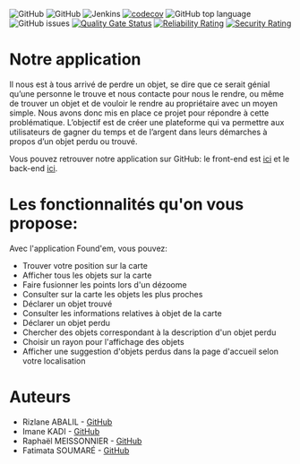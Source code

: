 <img alt="GitHub" src="https://img.shields.io/github/license/raphaelmeissonnier/perdUPN_back_end"> <img alt="GitHub" src="https://img.shields.io/github/v/tag/raphaelmeissonnier/perdUPN_back_end?style=plastic"> 
![Jenkins](https://img.shields.io/jenkins/build?jobUrl=http://34.125.62.21:8080/job/perdupn_back_end%2Fjob%2Fperdupn_back_end%2F&style=plastic)
[![codecov](https://codecov.io/gh/raphaelmeissonnier/perdUPN_back_end/branch/main/graph/badge.svg?token=4ER74TX5HZ)](https://codecov.io/gh/raphaelmeissonnier/perdUPN_back_end)
<img alt="GitHub top language" src="https://img.shields.io/github/languages/top/raphaelmeissonnier/perdUPN_back_end"> <img alt="GitHub issues" src="https://img.shields.io/github/issues/raphaelmeissonnier/perdUPN_back_end">
[![Quality Gate Status](https://sonarcloud.io/api/project_badges/measure?project=raphaelmeissonnier_perdUPN_back_end&metric=alert_status)](https://sonarcloud.io/dashboard?id=raphaelmeissonnier_perdUPN_back_end)
[![Reliability Rating](https://sonarcloud.io/api/project_badges/measure?project=raphaelmeissonnier_perdUPN_back_end&metric=reliability_rating)](https://sonarcloud.io/dashboard?id=raphaelmeissonnier_perdUPN_back_end)
[![Security Rating](https://sonarcloud.io/api/project_badges/measure?project=raphaelmeissonnier_perdUPN_back_end&metric=security_rating)](https://sonarcloud.io/dashboard?id=raphaelmeissonnier_perdUPN_back_end)

# Notre application 
Il nous est à tous arrivé de perdre un objet, se dire que ce serait génial qu’une personne le trouve et nous contacte pour nous le rendre, ou même de trouver un objet et de vouloir le rendre au propriétaire avec un moyen simple. 
Nous avons donc mis en place ce projet pour répondre à cette problématique. L’objectif est de créer une plateforme qui va permettre aux utilisateurs de gagner du temps et de l’argent dans leurs démarches à propos d’un objet perdu ou trouvé.

Vous pouvez retrouver notre application sur GitHub: le front-end est [ici](https://github.com/raphaelmeissonnier/Foundem_front_end) et le back-end [ici](https://github.com/raphaelmeissonnier/Foundem_back_end).

# Les fonctionnalités qu'on vous propose: 
Avec l'application Found'em, vous pouvez: 
- Trouver votre position sur la carte
- Afficher tous les objets sur la carte
- Faire fusionner les points lors d'un dézoome
- Consulter sur la carte les objets les plus proches
- Déclarer un objet trouvé
- Consulter les informations relatives à objet de la carte
- Déclarer un objet perdu
- Chercher des objets correspondant à la description d'un objet perdu
- Choisir un rayon pour l'affichage des objets
- Afficher une suggestion d'objets perdus dans la page d'accueil selon votre localisation 


# Auteurs 
* Rizlane ABALIL - [GitHub](https://github.com/RizlaneAbalil)
* Imane KADI - [GitHub](https://github.com/ImnKadi)
* Raphaël MEISSONNIER - [GitHub](https://github.com/meissonnierraphael)
* Fatimata SOUMARÉ - [GitHub](https://github.com/fatilbss)
